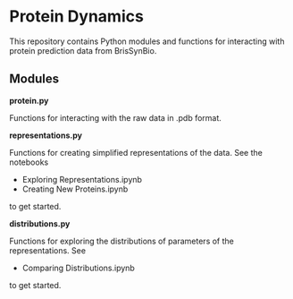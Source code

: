 # Protein Dynamics

This repository contains Python modules and functions for interacting with
protein prediction data from BrisSynBio.

## Modules

**protein.py**

Functions for interacting with the raw data in .pdb format.

**representations.py**

Functions for creating simplified representations of the data. See the notebooks

* Exploring Representations.ipynb
* Creating New Proteins.ipynb

to get started.

**distributions.py**

Functions for exploring the distributions of parameters of the representations. See

* Comparing Distributions.ipynb

to get started.

